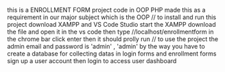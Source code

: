 this is a ENROLLMENT FORM project code in OOP PHP
made this as a requirement in our major subject which is the OOP
// to install and run this project 
download XAMPP and VS Code Studio 
start the XAMPP 
download the file and open it in the vs code 
then type //localhost/enrollmentform in the chrome bar
click enter then it should prolly run
// to use the project 
the admin email and password is 'admin' , 'admin'
by the way you have to create a database for collecting datas in login forms and enrollment forms
sign up a user account then login to access user dashboard
